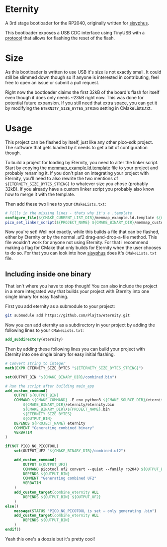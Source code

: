 # Eternity
A 3rd stage bootloader for the RP2040, originally written for [sisyphus](https://github.com/Plajta/sisyphus).

This bootloader exposes a USB CDC interface using TinyUSB with a [protocol](./protocol/) that allows for flashing the reset of the flash.

# Size
As this bootloader is written to use USB it's size is not exactly small. It could still be slimmed down though so if anyone is interested in contributing, feel free to open an issue or submit a pull request.

Right now the bootloader claims the first 32kB of the board's flash for itself even though it does only needs ~23kB right now. This was done for potential future expansion.
If you still need that extra space, you can get it by modifying the `ETERNITY_SIZE_BYTES_STRING` setting in CMakeLists.txt.

# Usage
This project can be flashed by itself, just like any other pico-sdk project. The software that gets loaded by it needs to get a bit of configuration though.

To build a project for loading by Eternity, you need to alter the linker script.
Start by copying the [memmap_example.ld.template](./memmap_example.ld.template) file to your project and probably renaming it. If you don't plan on integrating your project with Eternity, you'll need to also rewrite the two mentions of `${ETERNITY_SIZE_BYTES_STRING}` to whatever size you chose (probably 32kB). If you already have a custom linker script you probably also know how to merge it with the template.

Then add these two lines to your `CMakeLists.txt`:
```cmake
# Fills in the missing lines - thats why it's a .template
configure_file(${CMAKE_CURRENT_LIST_DIR}/memmap_example.ld.template ${CMAKE_BINARY_DIR}/memmap_custom.ld)
pico_set_linker_script(${PROJECT_NAME} ${CMAKE_BINARY_DIR}/memmap_custom.ld)
```

Now you're set! Well not exactly, while this builds a file that can be flashed, either by Eternity or by the normal .uf2 drag-and-drop-a-file method. This file wouldn't work for anyone not using Eternity. For that i recommend making a flag for CMake that only builds for Eternity when the user chooses to do so. For that you can look into how [sisyphus](https://github.com/Plajta/sisyphus) does it's `CMakeLists.txt` file.

## Including inside one binary
That isn't where you have to stop though! You can also include the project in a more integrated way that builds your project with Eternity into one single binary for easy flashing.

First you add eternity as a submodule to your project:
```bash
git submodule add https://github.com/Plajta/eternity.git
```

Now you can add eternity as a subdirectory in your project by adding the following lines to your `CMakeLists.txt`:
```cmake
add_subdirectory(eternity)
```

Then by adding these following lines you can build your project with Eternity into one single binary for easy initial flashing.
```cmake
# Convert string to integer
math(EXPR ETERNITY_SIZE_BYTES "${ETERNITY_SIZE_BYTES_STRING}")

set(OUTPUT_BIN "${CMAKE_BINARY_DIR}/combined.bin")

# Run the script after building main_app
add_custom_command(
    OUTPUT ${OUTPUT_BIN}
    COMMAND ${CMAKE_COMMAND} -E env python3 ${CMAKE_SOURCE_DIR}/eternity/merge_binaries.py
        ${CMAKE_BINARY_DIR}/eternity/eternity.bin
        ${CMAKE_BINARY_DIR}/${PROJECT_NAME}.bin
        ${ETERNITY_SIZE_BYTES}
        ${OUTPUT_BIN}
    DEPENDS ${PROJECT_NAME} eternity
    COMMENT "Generating combined binary"
    VERBATIM
)

if(NOT PICO_NO_PICOTOOL)
    set(OUTPUT_UF2 "${CMAKE_BINARY_DIR}/combined.uf2")

    add_custom_command(
        OUTPUT ${OUTPUT_UF2}
        COMMAND picotool uf2 convert --quiet --family rp2040 ${OUTPUT_BIN} ${OUTPUT_UF2}
        DEPENDS ${OUTPUT_BIN}
        COMMENT "Generating combined UF2"
        VERBATIM
    )
    add_custom_target(combine_eternity ALL
        DEPENDS ${OUTPUT_BIN} ${OUTPUT_UF2}
    )
else()
    message(STATUS "PICO_NO_PICOTOOL is set — only generating .bin")
    add_custom_target(combine_eternity ALL
        DEPENDS ${OUTPUT_BIN}
    )
endif()
```

Yeah this one's a doozie but it's pretty cool!
